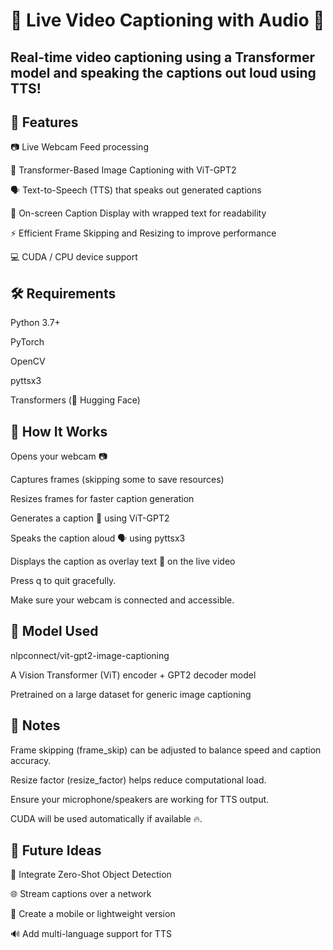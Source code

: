 # 📸 Live Video Captioning with Audio 🎤
## Real-time video captioning using a Transformer model and speaking the captions out loud using TTS!


## 🚀 Features
📷 Live Webcam Feed processing

🧠 Transformer-Based Image Captioning with ViT-GPT2

🗣️ Text-to-Speech (TTS) that speaks out generated captions

🎨 On-screen Caption Display with wrapped text for readability

⚡ Efficient Frame Skipping and Resizing to improve performance

💻 CUDA / CPU device support

## 🛠️ Requirements
Python 3.7+

PyTorch

OpenCV

pyttsx3

Transformers (🤗 Hugging Face)

## 🎯 How It Works
Opens your webcam 📷

Captures frames (skipping some to save resources)

Resizes frames for faster caption generation

Generates a caption 🧠 using ViT-GPT2

Speaks the caption aloud 🗣️ using pyttsx3

Displays the caption as overlay text 📝 on the live video

Press q to quit gracefully.

Make sure your webcam is connected and accessible.

## 🧠 Model Used
nlpconnect/vit-gpt2-image-captioning

A Vision Transformer (ViT) encoder + GPT2 decoder model

Pretrained on a large dataset for generic image captioning

## 📝 Notes
Frame skipping (frame_skip) can be adjusted to balance speed and caption accuracy.

Resize factor (resize_factor) helps reduce computational load.

Ensure your microphone/speakers are working for TTS output.

CUDA will be used automatically if available 🔥.

## 🤖 Future Ideas

🎯 Integrate Zero-Shot Object Detection

🌐 Stream captions over a network

📱 Create a mobile or lightweight version

🔊 Add multi-language support for TTS
